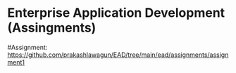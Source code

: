 # Enterprise Application Development (Assingments)
#Assignment:
https://github.com/prakashlawagun/EAD/tree/main/ead/assignments/assignment1

